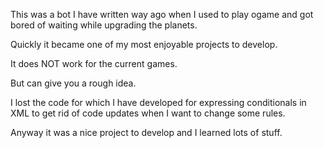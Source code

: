 This was a bot I have written way ago when I used to play ogame and got bored of waiting while upgrading the planets.

Quickly it became one of my most enjoyable projects to develop.

It does NOT work for the current games.

But can give you a rough idea.

I lost the code for which I have developed for expressing conditionals in XML to get rid of code updates when I want to change some rules.


Anyway it was a nice project to develop and I learned lots of stuff.

